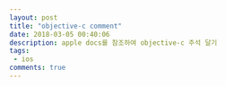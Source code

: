 ```yaml
---
layout: post
title: "objective-c comment"
date: 2018-03-05 00:40:06
description: apple docs를 참조하여 objective-c 주석 달기
tags: 
 - ios
comments: true
---
```

